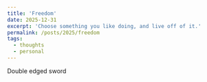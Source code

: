 ```yaml
---
title: 'Freedom'
date: 2025-12-31
excerpt: 'Choose something you like doing, and live off of it.'
permalink: /posts/2025/freedom
tags:
  - thoughts
  - personal
---
```


Double edged sword